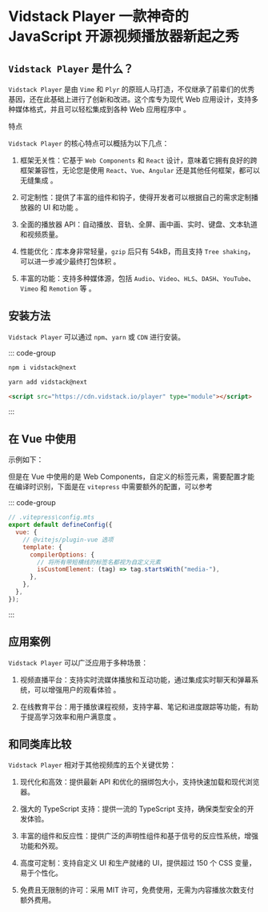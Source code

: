 # Vidstack Player 一款神奇的 JavaScript 开源视频播放器新起之秀

<article-info/>

<link-tag :linkList="[{ linkType: 'git', linkText:'Vidstack Player',linkUrl:'https://github.com/vidstack/player'},{  linkText:'Vidstack Player 官方文档',linkUrl:'https://www.vidstack.io/'}]" />

## `Vidstack Player` 是什么？

`Vidstack Player` 是由 `Vime` 和 `Plyr` 的原班人马打造，不仅继承了前辈们的优秀基因，还在此基础上进行了创新和改进。这个库专为现代 Web 应用设计，支持多种媒体格式，并且可以轻松集成到各种 Web 应用程序中 。

特点

`Vidstack Player` 的核心特点可以概括为以下几点：

1. <imp-text-danger>框架无关性</imp-text-danger>：它基于 `Web Components` 和 `React` 设计，意味着它拥有良好的跨框架兼容性，无论您是使用 `React`、`Vue`、`Angular` 还是其他任何框架，都可以无缝集成 。

2. <imp-text-danger>可定制性</imp-text-danger>：提供了丰富的组件和钩子，使得开发者可以根据自己的需求定制播放器的 UI 和功能 。

3. <imp-text-danger>全面的播放器 API</imp-text-danger>：自动播放、音轨、全屏、画中画、实时、键盘、文本轨道和视频质量。

4. <imp-text-danger>性能优化</imp-text-danger>：库本身非常轻量，`gzip` 后只有 54kB，而且支持 `Tree shaking`，可以进一步减少最终打包体积 。

5. <imp-text-danger>丰富的功能</imp-text-danger>：支持多种媒体源，包括 `Audio`、`Video`、`HLS`、`DASH`、`YouTube`、`Vimeo` 和 `Remotion` 等 。

## 安装方法

`Vidstack Player` 可以通过 `npm`、`yarn` 或 `CDN` 进行安装。

::: code-group

```bash [npm]
npm i vidstack@next
```

```bash [yarn]
yarn add vidstack@next
```

```html [CDN]
<script src="https://cdn.vidstack.io/player" type="module"></script>
```

:::

## 在 Vue 中使用

示例如下：

<script setup>
import ExpUseVidstackPlayer from '../../../../components/example/exp-use-vidstack-player.vue'
</script>

<exp-use-vidstack-player/>

但是在 Vue 中使用的是 <imp-text-danger>Web Components</imp-text-danger>，自定义的标签元素，需要配置才能在编译时识别，下面是在 `vitepress` 中需要额外的配置，可以参考 <link-tag :linkList="[{  linkText:'站点配置 | VitePress',linkUrl:'https://vitepress.dev/zh/reference/site-config#vue'}]" />

::: code-group

```js [config.mts]
// .vitepress\config.mts
export default defineConfig({
  vue: {
    // @vitejs/plugin-vue 选项
    template: {
      compilerOptions: {
        // 将所有带短横线的标签名都视为自定义元素
        isCustomElement: (tag) => tag.startsWith("media-"),
      },
    },
  },
});
```

:::

## 应用案例

`Vidstack Player` 可以广泛应用于多种场景：

1. <imp-text-danger>视频直播平台</imp-text-danger>：支持实时流媒体播放和互动功能，通过集成实时聊天和弹幕系统，可以增强用户的观看体验 。

2. <imp-text-danger>在线教育平台</imp-text-danger>：用于播放课程视频，支持字幕、笔记和进度跟踪等功能，有助于提高学习效率和用户满意度 。

## 和同类库比较

`Vidstack Player` 相对于其他视频库的五个关键优势：

1. <imp-text-danger>现代化和高效</imp-text-danger>：提供最新 API 和优化的捆绑包大小，支持快速加载和现代浏览器。

2. <imp-text-danger>强大的 TypeScript 支持</imp-text-danger>：提供一流的 TypeScript 支持，确保类型安全的开发体验。

3. <imp-text-danger>丰富的组件和反应性</imp-text-danger>：提供广泛的声明性组件和基于信号的反应性系统，增强功能和外观。

4. <imp-text-danger>高度可定制</imp-text-danger>：支持自定义 UI 和生产就绪的 UI，提供超过 150 个 CSS 变量，易于个性化。

5. <imp-text-danger>免费且无限制的许可</imp-text-danger>：采用 MIT 许可，免费使用，无需为内容播放次数支付额外费用。
